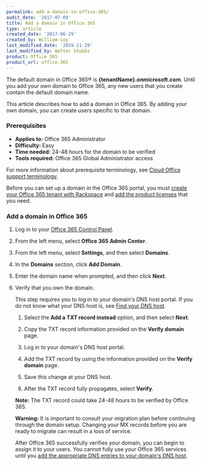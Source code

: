 ```yaml
---
permalink: add-a-domain-in-office-365/
audit_date: '2017-07-09'
title: Add a domain in Office 365
type: article
created_date: '2017-06-29'
created_by: William Loy
last_modified_date: '2019-11-29'
last_modified_by: Walter Stubbs
product: Office 365
product_url: office-365
---
```


The default domain in Office 365&reg; is **{tenantName}.onmicrosoft.com**. Until you add your own domain to Office 365, any new users that you create contain the default domain name.

This article describes how to add a domain in Office 365. By adding your own domain, you can create users specific to that domain.

### Prerequisites

- **Applies to:** Office 365 Administrator
- **Difficulty:** Easy
- **Time needed:** 24-48 hours for the domain to be verified
- **Tools required:**  Office 365 Global Administrator access

For more information about prerequisite terminology, see [Cloud Office support terminology](/how-to/cloud-office-support-terminology/).

Before you can set up a domain in the Office 365 portal, you must [create your Office 365 tenant with Rackspace](/how-to/set-up-office-365/) and [add the product licenses](/how-to/add-an-office-365-license/) that you need.

### Add a domain in Office 365

1.	Log in to your [Office 365 Control Panel](https://office365.cp.rackspace.com).

2.	From the left menu, select **Office 365 Admin Center**.

3. From the left menu, select **Settings**, and then select **Domains**.

4. In the **Domains** section, click **Add Domain**.

5. Enter the domain name when prompted, and then click **Next**.

6. Verify that you own the domain.

   This step requires you to log in to your domain's DNS host portal. If you do not know what your DNS host is, see [Find your DNS host](/how-to/find-dns-host/).

    1. Select the **Add a TXT record instead** option, and then select **Next**.

    2. Copy the TXT record information provided on the **Verify domain** page.

    2. Log in to your domain's DNS host portal.

    3. Add the TXT record by using the information provided on the **Verify domain** page.

    4. Save this change at your DNS host.

    5. After the TXT record fully propagates, select **Verify**.

    **Note:** The TXT record could take 24-48 hours to be verified by Office 365.

    **Warning:** It is important to consult your migration plan before continuing through the domain setup. Changing your MX records before you are ready to migrate can result in a loss of service.

    After Office 365 successfully verifies your domain, you can begin to assign it to your users. You cannot fully use your Office 365 services until you [add the appropriate DNS entries to your domain's DNS host](/how-to/configure-dns-for-office-365-services/).
